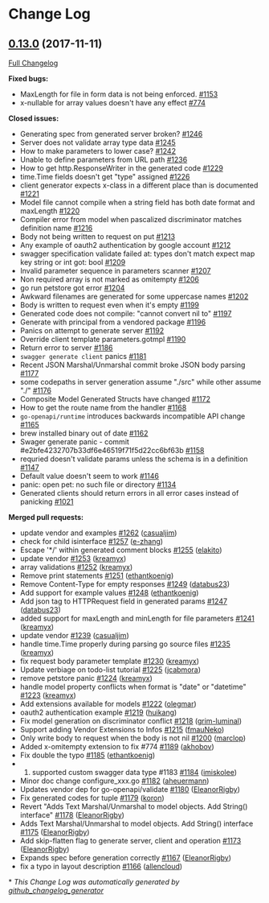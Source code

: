 # Change Log

## [0.13.0](https://github.com/sidewalklabs/go-swagger/tree/0.13.0) (2017-11-11)
[Full Changelog](https://github.com/sidewalklabs/go-swagger/compare/0.12.0...0.13.0)

**Fixed bugs:**

- MaxLength for file in form data is not being enforced. [\#1153](https://github.com/sidewalklabs/go-swagger/issues/1153)
- x-nullable for array values doesn't have any effect [\#774](https://github.com/sidewalklabs/go-swagger/issues/774)

**Closed issues:**

- Generating spec from generated server broken? [\#1246](https://github.com/sidewalklabs/go-swagger/issues/1246)
- Server does not validate array type data [\#1245](https://github.com/sidewalklabs/go-swagger/issues/1245)
- How to make parameters to lower case?  [\#1242](https://github.com/sidewalklabs/go-swagger/issues/1242)
- Unable to define parameters from URL path [\#1236](https://github.com/sidewalklabs/go-swagger/issues/1236)
- How to get http.ResponseWriter in the generated code [\#1229](https://github.com/sidewalklabs/go-swagger/issues/1229)
- time.Time fields doesn't get "type" assigned  [\#1226](https://github.com/sidewalklabs/go-swagger/issues/1226)
- client generator expects x-class in a different place than is documented [\#1221](https://github.com/sidewalklabs/go-swagger/issues/1221)
- Model file cannot compile when a string field has both date format and maxLength [\#1220](https://github.com/sidewalklabs/go-swagger/issues/1220)
- Compiler error from model when pascalized discriminator matches definition name [\#1216](https://github.com/sidewalklabs/go-swagger/issues/1216)
- Body not being written to request on put [\#1213](https://github.com/sidewalklabs/go-swagger/issues/1213)
- Any example of oauth2 authentication by google account [\#1212](https://github.com/sidewalklabs/go-swagger/issues/1212)
- swagger specification validate failed at:  types don't match expect map key string or int got: bool [\#1209](https://github.com/sidewalklabs/go-swagger/issues/1209)
- Invalid parameter sequence in parameters scanner [\#1207](https://github.com/sidewalklabs/go-swagger/issues/1207)
- Non required array is not marked as omitempty [\#1206](https://github.com/sidewalklabs/go-swagger/issues/1206)
- go run petstore got error [\#1204](https://github.com/sidewalklabs/go-swagger/issues/1204)
- Awkward filenames are generated for some uppercase names [\#1202](https://github.com/sidewalklabs/go-swagger/issues/1202)
- Body is written to request even when it's empty [\#1199](https://github.com/sidewalklabs/go-swagger/issues/1199)
- Generated code does not compile: "cannot convert nil to" [\#1197](https://github.com/sidewalklabs/go-swagger/issues/1197)
- Generate with principal from a vendored package [\#1196](https://github.com/sidewalklabs/go-swagger/issues/1196)
- Panics on attempt to generate server [\#1192](https://github.com/sidewalklabs/go-swagger/issues/1192)
- Override client template parameters.gotmpl [\#1190](https://github.com/sidewalklabs/go-swagger/issues/1190)
- Return error to server [\#1186](https://github.com/sidewalklabs/go-swagger/issues/1186)
- `swagger generate client` panics [\#1181](https://github.com/sidewalklabs/go-swagger/issues/1181)
- Recent JSON Marshal/Unmarshal commit broke JSON body parsing [\#1177](https://github.com/sidewalklabs/go-swagger/issues/1177)
- some codepaths in server generation assume "./src" while other assume "./"  [\#1176](https://github.com/sidewalklabs/go-swagger/issues/1176)
- Composite Model Generated Structs have changed [\#1172](https://github.com/sidewalklabs/go-swagger/issues/1172)
- How to get the route name from the handler [\#1168](https://github.com/sidewalklabs/go-swagger/issues/1168)
- `go-openapi/runtime` introduces backwards incompatible API change [\#1165](https://github.com/sidewalklabs/go-swagger/issues/1165)
- brew installed binary out of date [\#1162](https://github.com/sidewalklabs/go-swagger/issues/1162)
- Swager generate panic - commit \#e2bfe4232707b33df6e46519f71f5d22cc6bf63b [\#1158](https://github.com/sidewalklabs/go-swagger/issues/1158)
- requried doesn't validate params unless the schema is in a definition [\#1147](https://github.com/sidewalklabs/go-swagger/issues/1147)
- Default value doesn't seem to work [\#1146](https://github.com/sidewalklabs/go-swagger/issues/1146)
- panic: open pet: no such file or directory [\#1134](https://github.com/sidewalklabs/go-swagger/issues/1134)
- Generated clients should return errors in all error cases instead of panicking [\#1021](https://github.com/sidewalklabs/go-swagger/issues/1021)

**Merged pull requests:**

- update vendor and examples [\#1262](https://github.com/sidewalklabs/go-swagger/pull/1262) ([casualjim](https://github.com/casualjim))
- check for child isinterface [\#1257](https://github.com/sidewalklabs/go-swagger/pull/1257) ([e-zhang](https://github.com/e-zhang))
- Escape '\*/' within generated comment blocks [\#1255](https://github.com/sidewalklabs/go-swagger/pull/1255) ([elakito](https://github.com/elakito))
- update vendor [\#1253](https://github.com/sidewalklabs/go-swagger/pull/1253) ([kreamyx](https://github.com/kreamyx))
- array validations [\#1252](https://github.com/sidewalklabs/go-swagger/pull/1252) ([kreamyx](https://github.com/kreamyx))
- Remove print statements [\#1251](https://github.com/sidewalklabs/go-swagger/pull/1251) ([ethantkoenig](https://github.com/ethantkoenig))
- Remove Content-Type for empty responses [\#1249](https://github.com/sidewalklabs/go-swagger/pull/1249) ([databus23](https://github.com/databus23))
- Add support for example values [\#1248](https://github.com/sidewalklabs/go-swagger/pull/1248) ([ethantkoenig](https://github.com/ethantkoenig))
- Add json tag to HTTPRequest field in generated params [\#1247](https://github.com/sidewalklabs/go-swagger/pull/1247) ([databus23](https://github.com/databus23))
- added support for maxLength and minLength for file parameters [\#1241](https://github.com/sidewalklabs/go-swagger/pull/1241) ([kreamyx](https://github.com/kreamyx))
- update vendor [\#1239](https://github.com/sidewalklabs/go-swagger/pull/1239) ([casualjim](https://github.com/casualjim))
- handle time.Time properly during parsing go source files [\#1235](https://github.com/sidewalklabs/go-swagger/pull/1235) ([kreamyx](https://github.com/kreamyx))
- fix request body parameter template [\#1230](https://github.com/sidewalklabs/go-swagger/pull/1230) ([kreamyx](https://github.com/kreamyx))
- Update verbiage on todo-list tutorial [\#1225](https://github.com/sidewalklabs/go-swagger/pull/1225) ([jcabmora](https://github.com/jcabmora))
- remove petstore panic [\#1224](https://github.com/sidewalklabs/go-swagger/pull/1224) ([kreamyx](https://github.com/kreamyx))
- handle model property conflicts when format is "date" or "datetime" [\#1223](https://github.com/sidewalklabs/go-swagger/pull/1223) ([kreamyx](https://github.com/kreamyx))
- Add extensions available for models [\#1222](https://github.com/sidewalklabs/go-swagger/pull/1222) ([olegmar](https://github.com/olegmar))
- oauth2 authentication example [\#1219](https://github.com/sidewalklabs/go-swagger/pull/1219) ([huikang](https://github.com/huikang))
- Fix model generation on discriminator conflict [\#1218](https://github.com/sidewalklabs/go-swagger/pull/1218) ([grim-luminal](https://github.com/grim-luminal))
- Support adding Vendor Extensions to Infos [\#1215](https://github.com/sidewalklabs/go-swagger/pull/1215) ([fmauNeko](https://github.com/fmauNeko))
- Only write body to request when the body is not nil [\#1200](https://github.com/sidewalklabs/go-swagger/pull/1200) ([marclop](https://github.com/marclop))
- Added x-omitempty extension to fix \#774 [\#1189](https://github.com/sidewalklabs/go-swagger/pull/1189) ([akhobov](https://github.com/akhobov))
- Fix double the typo [\#1185](https://github.com/sidewalklabs/go-swagger/pull/1185) ([ethantkoenig](https://github.com/ethantkoenig))
- 1. supported custom swagger data type \#1183 [\#1184](https://github.com/sidewalklabs/go-swagger/pull/1184) ([imiskolee](https://github.com/imiskolee))
- Minor doc change configure\_xxx.go [\#1182](https://github.com/sidewalklabs/go-swagger/pull/1182) ([aheuermann](https://github.com/aheuermann))
- Updates vendor dep for go-openapi/validate [\#1180](https://github.com/sidewalklabs/go-swagger/pull/1180) ([EleanorRigby](https://github.com/EleanorRigby))
- Fix generated codes for tuple [\#1179](https://github.com/sidewalklabs/go-swagger/pull/1179) ([koron](https://github.com/koron))
- Revert "Adds Text Marshal/Unmarshal to model objects. Add String\(\) interface" [\#1178](https://github.com/sidewalklabs/go-swagger/pull/1178) ([EleanorRigby](https://github.com/EleanorRigby))
- Adds Text Marshal/Unmarshal to model objects. Add String\(\) interface [\#1175](https://github.com/sidewalklabs/go-swagger/pull/1175) ([EleanorRigby](https://github.com/EleanorRigby))
- Add skip-flatten flag to generate server, client and operation [\#1173](https://github.com/sidewalklabs/go-swagger/pull/1173) ([EleanorRigby](https://github.com/EleanorRigby))
- Expands spec before generation correctly [\#1167](https://github.com/sidewalklabs/go-swagger/pull/1167) ([EleanorRigby](https://github.com/EleanorRigby))
- fix a typo in layout description [\#1166](https://github.com/sidewalklabs/go-swagger/pull/1166) ([allencloud](https://github.com/allencloud))

\* *This Change Log was automatically generated by [github_changelog_generator](https://github.com/skywinder/Github-Changelog-Generator)*
